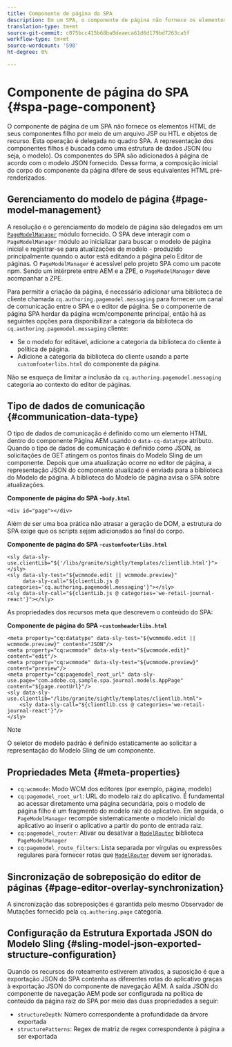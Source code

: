 ```yaml
---
title: Componente de página do SPA
description: Em um SPA, o componente de página não fornece os elementos HTML de seus componentes filhos, mas delega isso na estrutura do SPA. Este documento explica como isso torna o componente de página de um SPA único.
translation-type: tm+mt
source-git-commit: c075bcc415b68ba0deaeca61d6d179bd7263ca5f
workflow-type: tm+mt
source-wordcount: '598'
ht-degree: 0%

---
```



# Componente de página do SPA {#spa-page-component}

O componente de página de um SPA não fornece os elementos HTML de seus componentes filho por meio de um arquivo JSP ou HTL e objetos de recurso. Esta operação é delegada no quadro SPA. A representação dos componentes filhos é buscada como uma estrutura de dados JSON (ou seja, o modelo). Os componentes do SPA são adicionados à página de acordo com o modelo JSON fornecido. Dessa forma, a composição inicial do corpo do componente da página difere de seus equivalentes HTML pré-renderizados.

## Gerenciamento do modelo de página {#page-model-management}

A resolução e o gerenciamento do modelo de página são delegados em um [`PageModelManager`](blueprint.md#pagemodelmanager) módulo fornecido. O SPA deve interagir com o `PageModelManager` módulo ao inicializar para buscar o modelo de página inicial e registrar-se para atualizações de modelo - produzido principalmente quando o autor está editando a página pelo Editor de páginas. O `PageModelManager` é acessível pelo projeto SPA como um pacote npm. Sendo um intérprete entre AEM e a ZPE, o `PageModelManager` deve acompanhar a ZPE.

Para permitir a criação da página, é necessário adicionar uma biblioteca de cliente chamada `cq.authoring.pagemodel.messaging` para fornecer um canal de comunicação entre o SPA e o editor de página. Se o componente de página SPA herdar da página wcm/componente principal, então há as seguintes opções para disponibilizar a categoria da biblioteca do `cq.authoring.pagemodel.messaging` cliente:

* Se o modelo for editável, adicione a categoria da biblioteca do cliente à política de página.
* Adicione a categoria da biblioteca do cliente usando a parte `customfooterlibs.html` do componente da página.

Não se esqueça de limitar a inclusão da `cq.authoring.pagemodel.messaging` categoria ao contexto do editor de páginas.

## Tipo de dados de comunicação {#communication-data-type}

O tipo de dados de comunicação é definido como um elemento HTML dentro do componente Página AEM usando o `data-cq-datatype` atributo. Quando o tipo de dados de comunicação é definido como JSON, as solicitações de GET atingem os pontos finais do Modelo Sling de um componente. Depois que uma atualização ocorre no editor de página, a representação JSON do componente atualizado é enviada para a biblioteca do Modelo de página. A biblioteca do Modelo de página avisa o SPA sobre atualizações.

**Componente de página do SPA -`body.html`**

```
<div id="page"></div>
```

Além de ser uma boa prática não atrasar a geração de DOM, a estrutura do SPA exige que os scripts sejam adicionados ao final do corpo.

**Componente de página do SPA -`customfooterlibs.html`**

```
<sly data-sly-use.clientLib="${'/libs/granite/sightly/templates/clientlib.html'}"></sly>
<sly data-sly-test="${wcmmode.edit || wcmmode.preview}"
     data-sly-call="${clientLib.js @ categories='cq.authoring.pagemodel.messaging'}"></sly>
<sly data-sly-call="${clientLib.js @ categories='we-retail-journal-react'}"></sly>
```

As propriedades dos recursos meta que descrevem o conteúdo do SPA:

**Componente de página do SPA -`customheaderlibs.html`**

```
<meta property="cq:datatype" data-sly-test="${wcmmode.edit || wcmmode.preview}" content="JSON"/>
<meta property="cq:wcmmode" data-sly-test="${wcmmode.edit}" content="edit"/>
<meta property="cq:wcmmode" data-sly-test="${wcmmode.preview}" content="preview"/>
<meta property="cq:pagemodel_root_url" data-sly-use.page="com.adobe.cq.sample.spa.journal.models.AppPage" content="${page.rootUrl}"/>
<sly data-sly-use.clientlib="/libs/granite/sightly/templates/clientlib.html">
    <sly data-sly-call="${clientlib.css @ categories='we-retail-journal-react'}"/>
</sly>
```

>[!NOTE]
>
>O seletor de modelo padrão é definido estaticamente ao solicitar a representação do Modelo Sling de um componente.

## Propriedades Meta {#meta-properties}

* `cq:wcmmode`: Modo WCM dos editores (por exemplo, página, modelo)
* `cq:pagemodel_root_url`: URL do modelo raiz do aplicativo. É fundamental ao acessar diretamente uma página secundária, pois o modelo de página filho é um fragmento do modelo raiz do aplicativo. Em seguida, o `PageModelManager` recompõe sistematicamente o modelo inicial do aplicativo ao inserir o aplicativo a partir do ponto de entrada raiz.
* `cq:pagemodel_router`: Ativar ou desativar a [`ModelRouter`](routing.md) biblioteca `PageModelManager`
* `cq:pagemodel_route_filters`: Lista separada por vírgulas ou expressões regulares para fornecer rotas que [`ModelRouter`](routing.md) devem ser ignoradas.

## Sincronização de sobreposição do editor de páginas {#page-editor-overlay-synchronization}

A sincronização das sobreposições é garantida pelo mesmo Observador de Mutações fornecido pela `cq.authoring.page` categoria.

## Configuração da Estrutura Exportada JSON do Modelo Sling {#sling-model-json-exported-structure-configuration}

Quando os recursos do roteamento estiverem ativados, a suposição é que a exportação JSON do SPA contenha as diferentes rotas do aplicativo graças à exportação JSON do componente de navegação AEM. A saída JSON do componente de navegação AEM pode ser configurada na política de conteúdo da página raiz do SPA por meio das duas propriedades a seguir:

* `structureDepth`: Número correspondente à profundidade da árvore exportada
* `structurePatterns`: Regex de matriz de regex correspondente à página a ser exportada
